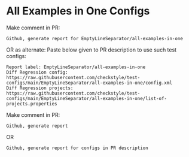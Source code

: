 # All Examples in One Configs
Make comment in PR:
```
Github, generate report for EmptyLineSeparator/all-examples-in-one
```
OR as alternate:
Paste below given to PR description to use such test configs:
```
Report label: EmptyLineSeparator/all-examples-in-one
Diff Regression config: https://raw.githubusercontent.com/checkstyle/test-configs/main/EmptyLineSeparator/all-examples-in-one/config.xml
Diff Regression projects: https://raw.githubusercontent.com/checkstyle/test-configs/main/EmptyLineSeparator/all-examples-in-one/list-of-projects.properties
```
Make comment in PR:
```
Github, generate report
```
OR
```
Github, generate report for configs in PR description
```
